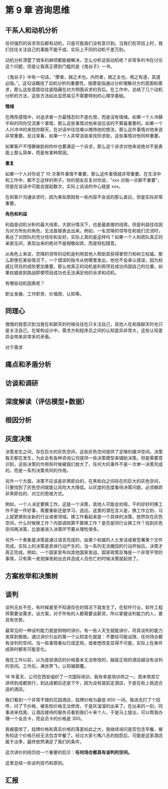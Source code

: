# 第 9 章 咨询思维

## 干系人和动机分析

任何强烈的诉求背后都有动机，只是可能我们没有意识到。当我们在项目上时，我们往往关注自己的事能不能干成，实际上不同的动机千差万别。

动机分析清楚了很多的麻烦都能被解决，怎么分析这些动机呢？非常多的书在讨论这个问题，但是让我真正摸到门槛的是《鬼谷子》一书。

《鬼谷子》中有一句话，“摩者，揣之术也。内符者，揣之主也。用之有道，其道必隐。”。这句话概括了动机分析的重要性，揣摩是指通过分析理解对方的意图和需求，那么这些意图往往是隐藏在对方明面诉求的背后。在工作中，总结了几个动机分析的方法，这些方法如此显而易见不需要特别的心理学基础。

**情绪**

在两性感情中，对追求者一方最残忍的不是仇恨，而是没有情绪。如果一个人冷静平和的同你交流某个事情，那么这些事情对他来说应该的不算最重要的。如果一个人兴冲冲的来找你聊天，在对话中往往难以掩饰他的想法，那么这件事情对他来说非常重要。反过来看，如果一个人非常沮丧来找你求助，这些事情对他同样重要。

如果客户不惜撕破脸和你吵也要满足一个诉求，那么这个诉求对他来说绝对不是表面上那么简单，而是有某种原因。

**重复**

如果一个人对你说了 10 次某件事情不重要，那么这件事情就非常重要。在生活中和工作中，都不乏这样的例子。你的朋友反复对你说，“xxx 对我一点都不重要”，但是在谈话中可能会提起数次，实际上谈话的中心就是 xxx。

在和客户沟通诉求时，因为某些原因有一些内容不会说的那么直白，但是实际非常重要。

**角色和利益**

利益是动机分析的最大线索，大部分情况下，也是最直接的线索。但是利益往往因为对方所处的角色，无法直接表达出来。例如，一名空降的领导在和我们交流时，表达了对团队的充分信任和友好。实际上真的是这样吗？如果一个人和团队真正的亲密无间，表现出来的绝对不是相敬如宾，而是轻松随意。

从角色上来说，空降的领导的动机是利用其他人帮助其获得掌控力和树立权威。那么即使在某些情况下，一个错误的指令从他哪里发出，他也不会承认错误，因为权威比项目的成败更加重要。那么他真正的动机是利用项目成功巩固自己的位置，如果权威收到挑战即使项目成功也无法满足他的诉求和动机。

有哪些动机因素呢？

职业发展、工作职责、价值观、认知等。



## 同理心

慢慢的我意识到当我在和聊天的时候往往在只关注自己，其他人在和我聊天时也只是关注自己。在架构设计中，需求方和程序员之间的认知差异非常大，这些认知差异会带来非常多的矛盾。

对于需求

## 痛点和矛盾分析

## 访谈和调研

## 深度解读（评估模型+数据）

## 根因分析





## 灰度决策

决策发生之间，存在巨大的灰色空间，这些灰色空间提供了足够的缓冲空间。决策每天都在发生，为此会有各种咨询公司提供一些决策模型来辅助决策。但是需要意识到，这些决策的作用有时候被我们放大了，任何大的事件不是一次单一决策完成的，而是一系列决策共同的作用。

另外一个方面，决策不应该是非黑即白的，在黑和白之间存在的巨大的灰色空间，只要找到了灰色空间就能让风险大大降低。以灰度的态度看待决策问题，必须摒弃非黑即白的、对立的思维方式。

例如，一个人决定要换工作，这是一个决策，其他人可能会劝阻，干的好好的换工作不是一件好事，需要重新还是学习、适应。这里的潜在含义是，换工作立刻、马上就更换到全新的行业或者领域。换工作看起来是一个具体的决策，依然存在灰色空间，什么时候换工作？内部调岗算不算换工作？是否是同行业换工作？找到灰色空间再决策，比直接进入决策环节要从理性很多。

另外一个表象是决策是通过语言完成的，由某个权威的人士发话或者签署某个文件完成。实际上的决策是具体行动产生的，当一系列无法撤回的行动开始后，决策才真正完成。例如，一个国家宣布向其他国家宣战，国家政策反悔是一个非常平常的事情，只有第一发炮弹发射出去并造成人员伤亡的时候决策就起效了。

## 方案枚举和决策树

## 谈判

谈判无处不在，有时候甚至不知道存在的情况下就发生了。在软件行业，软件工程师需要谈需求，谈方案。对于所有的人都需要谈薪资，所以掌握谈判能力的人，更具有优势。

最常见的一种谈判能力就是购物时讲价。有一些人天生就能讲价，将其谈判的能力发挥到极致。通过讲价引出的第一个认知变化就是：不要给可能设限，任何场合都有谈判的空间。当一些事情看似已成定局，或者想改变显得不可能，实际上在条件成熟时都有可能变化。

我在工作以前，以为连锁酒店的价格基本无法修改的，越是正规的酒店越没有谈判的空间。工作后，满世界飞，认知被颠覆。

18 年夏天，公司在西安组织了一次国际培训，我有幸是培训师之一。周末带其它讲师到成都旅行，到达成都后还是下午，因为没有提前定酒店，于是在街上挑选合适的酒店。

我们看到一个非常不错的花园酒店，挂牌价格为最低 800 一间。我进去打了个招呼，问了下价格，被告知价格无法修改，于是灰溜溜的出来了。在出来的一刻，同事进来找我，让酒店接待的服务员看到我们十来个人，于是马上提出，可以帮我办理一个会员卡，而会员卡的价格是 300。

我被震惊了，挂牌价格和真实价格的落差如此之大，我继续询问是否包含早餐，被告知这个价格已经无法包含早餐了。经过大家七嘴八舌的抱怨后，可能是这家酒店属于淡季，最终依然满足了我们的条件。

这次讲价的经历给一个重要的启示：**任何场合都具有谈判的空间。**



这里总结一些谈判技巧和原则。

## 汇报



